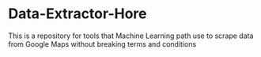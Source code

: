 # Data-Extractor-Hore
This is a repository for tools that Machine Learning path use to scrape data from Google Maps without breaking terms and conditions
